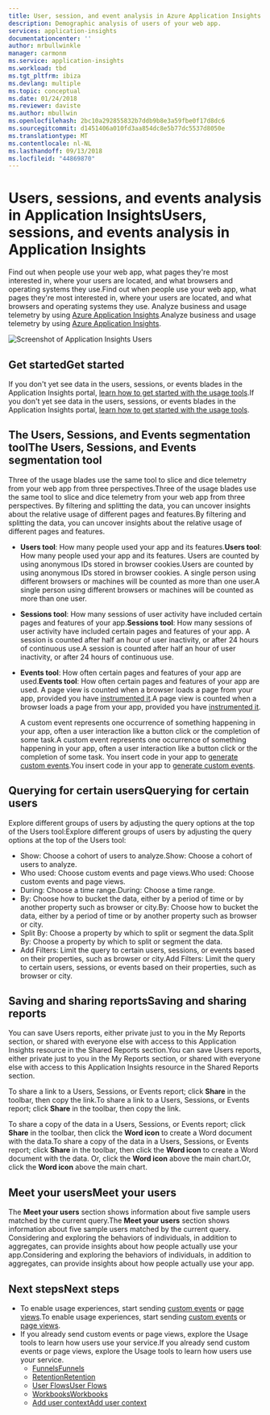 ```yaml
---
title: User, session, and event analysis in Azure Application Insights | Microsoft docs
description: Demographic analysis of users of your web app.
services: application-insights
documentationcenter: ''
author: mrbullwinkle
manager: carmonm
ms.service: application-insights
ms.workload: tbd
ms.tgt_pltfrm: ibiza
ms.devlang: multiple
ms.topic: conceptual
ms.date: 01/24/2018
ms.reviewer: daviste
ms.author: mbullwin
ms.openlocfilehash: 2bc10a292855832b7ddb9b8e3a59fbe0f17d8dc6
ms.sourcegitcommit: d1451406a010fd3aa854dc8e5b77dc5537d8050e
ms.translationtype: MT
ms.contentlocale: nl-NL
ms.lasthandoff: 09/13/2018
ms.locfileid: "44869870"
---
```

# <a name="users-sessions-and-events-analysis-in-application-insights"></a><span data-ttu-id="3d511-103">Users, sessions, and events analysis in Application Insights</span><span class="sxs-lookup"><span data-stu-id="3d511-103">Users, sessions, and events analysis in Application Insights</span></span>

<span data-ttu-id="3d511-104">Find out when people use your web app, what pages they're most interested in, where your users are located, and what browsers and operating systems they use.</span><span class="sxs-lookup"><span data-stu-id="3d511-104">Find out when people use your web app, what pages they're most interested in, where your users are located, and what browsers and operating systems they use.</span></span> <span data-ttu-id="3d511-105">Analyze business and usage telemetry by using [Azure Application Insights](app-insights-overview.md).</span><span class="sxs-lookup"><span data-stu-id="3d511-105">Analyze business and usage telemetry by using [Azure Application Insights](app-insights-overview.md).</span></span>

![Screenshot of Application Insights Users](./media/app-insights-usage-segmentation/0001-users.png)

## <a name="get-started"></a><span data-ttu-id="3d511-107">Get started</span><span class="sxs-lookup"><span data-stu-id="3d511-107">Get started</span></span>

<span data-ttu-id="3d511-108">If you don't yet see data in the users, sessions, or events blades in the Application Insights portal, [learn how to get started with the usage tools](app-insights-usage-overview.md).</span><span class="sxs-lookup"><span data-stu-id="3d511-108">If you don't yet see data in the users, sessions, or events blades in the Application Insights portal, [learn how to get started with the usage tools](app-insights-usage-overview.md).</span></span>

## <a name="the-users-sessions-and-events-segmentation-tool"></a><span data-ttu-id="3d511-109">The Users, Sessions, and Events segmentation tool</span><span class="sxs-lookup"><span data-stu-id="3d511-109">The Users, Sessions, and Events segmentation tool</span></span>

<span data-ttu-id="3d511-110">Three of the usage blades use the same tool to slice and dice telemetry from your web app from three perspectives.</span><span class="sxs-lookup"><span data-stu-id="3d511-110">Three of the usage blades use the same tool to slice and dice telemetry from your web app from three perspectives.</span></span> <span data-ttu-id="3d511-111">By filtering and splitting the data, you can uncover insights about the relative usage of different pages and features.</span><span class="sxs-lookup"><span data-stu-id="3d511-111">By filtering and splitting the data, you can uncover insights about the relative usage of different pages and features.</span></span>

* <span data-ttu-id="3d511-112">**Users tool**: How many people used your app and its features.</span><span class="sxs-lookup"><span data-stu-id="3d511-112">**Users tool**: How many people used your app and its features.</span></span>  <span data-ttu-id="3d511-113">Users are counted by using anonymous IDs stored in browser cookies.</span><span class="sxs-lookup"><span data-stu-id="3d511-113">Users are counted by using anonymous IDs stored in browser cookies.</span></span> <span data-ttu-id="3d511-114">A single person using different browsers or machines will be counted as more than one user.</span><span class="sxs-lookup"><span data-stu-id="3d511-114">A single person using different browsers or machines will be counted as more than one user.</span></span>
* <span data-ttu-id="3d511-115">**Sessions tool**: How many sessions of user activity have included certain pages and features of your app.</span><span class="sxs-lookup"><span data-stu-id="3d511-115">**Sessions tool**: How many sessions of user activity have included certain pages and features of your app.</span></span> <span data-ttu-id="3d511-116">A session is counted after half an hour of user inactivity, or after 24 hours of continuous use.</span><span class="sxs-lookup"><span data-stu-id="3d511-116">A session is counted after half an hour of user inactivity, or after 24 hours of continuous use.</span></span>
* <span data-ttu-id="3d511-117">**Events tool**: How often certain pages and features of your app are used.</span><span class="sxs-lookup"><span data-stu-id="3d511-117">**Events tool**: How often certain pages and features of your app are used.</span></span> <span data-ttu-id="3d511-118">A page view is counted when a browser loads a page from your app, provided you have [instrumented it](app-insights-javascript.md).</span><span class="sxs-lookup"><span data-stu-id="3d511-118">A page view is counted when a browser loads a page from your app, provided you have [instrumented it](app-insights-javascript.md).</span></span> 

    <span data-ttu-id="3d511-119">A custom event represents one occurrence of something happening in your app, often a user interaction like a button click or the completion of some task.</span><span class="sxs-lookup"><span data-stu-id="3d511-119">A custom event represents one occurrence of something happening in your app, often a user interaction like a button click or the completion of some task.</span></span> <span data-ttu-id="3d511-120">You insert code in your app to [generate custom events](app-insights-api-custom-events-metrics.md#trackevent).</span><span class="sxs-lookup"><span data-stu-id="3d511-120">You insert code in your app to [generate custom events](app-insights-api-custom-events-metrics.md#trackevent).</span></span>

## <a name="querying-for-certain-users"></a><span data-ttu-id="3d511-121">Querying for certain users</span><span class="sxs-lookup"><span data-stu-id="3d511-121">Querying for certain users</span></span>

<span data-ttu-id="3d511-122">Explore different groups of users by adjusting the query options at the top of the Users tool:</span><span class="sxs-lookup"><span data-stu-id="3d511-122">Explore different groups of users by adjusting the query options at the top of the Users tool:</span></span>

* <span data-ttu-id="3d511-123">Show: Choose a cohort of users to analyze.</span><span class="sxs-lookup"><span data-stu-id="3d511-123">Show: Choose a cohort of users to analyze.</span></span>
* <span data-ttu-id="3d511-124">Who used: Choose custom events and page views.</span><span class="sxs-lookup"><span data-stu-id="3d511-124">Who used: Choose custom events and page views.</span></span>
* <span data-ttu-id="3d511-125">During: Choose a time range.</span><span class="sxs-lookup"><span data-stu-id="3d511-125">During: Choose a time range.</span></span>
* <span data-ttu-id="3d511-126">By: Choose how to bucket the data, either by a period of time or by another property such as browser or city.</span><span class="sxs-lookup"><span data-stu-id="3d511-126">By: Choose how to bucket the data, either by a period of time or by another property such as browser or city.</span></span>
* <span data-ttu-id="3d511-127">Split By: Choose a property by which to split or segment the data.</span><span class="sxs-lookup"><span data-stu-id="3d511-127">Split By: Choose a property by which to split or segment the data.</span></span> 
* <span data-ttu-id="3d511-128">Add Filters: Limit the query to certain users, sessions, or events based on their properties, such as browser or city.</span><span class="sxs-lookup"><span data-stu-id="3d511-128">Add Filters: Limit the query to certain users, sessions, or events based on their properties, such as browser or city.</span></span> 
 
## <a name="saving-and-sharing-reports"></a><span data-ttu-id="3d511-129">Saving and sharing reports</span><span class="sxs-lookup"><span data-stu-id="3d511-129">Saving and sharing reports</span></span> 
<span data-ttu-id="3d511-130">You can save Users reports, either private just to you in the My Reports section, or shared with everyone else with access to this Application Insights resource in the Shared Reports section.</span><span class="sxs-lookup"><span data-stu-id="3d511-130">You can save Users reports, either private just to you in the My Reports section, or shared with everyone else with access to this Application Insights resource in the Shared Reports section.</span></span>

<span data-ttu-id="3d511-131">To share a link to a Users, Sessions, or Events report; click **Share** in the toolbar, then copy the link.</span><span class="sxs-lookup"><span data-stu-id="3d511-131">To share a link to a Users, Sessions, or Events report; click **Share** in the toolbar, then copy the link.</span></span>

<span data-ttu-id="3d511-132">To share a copy of the data in a Users, Sessions, or Events report; click **Share** in the toolbar, then click the **Word icon** to create a Word document with the data.</span><span class="sxs-lookup"><span data-stu-id="3d511-132">To share a copy of the data in a Users, Sessions, or Events report; click **Share** in the toolbar, then click the **Word icon** to create a Word document with the data.</span></span> <span data-ttu-id="3d511-133">Or, click the **Word icon** above the main chart.</span><span class="sxs-lookup"><span data-stu-id="3d511-133">Or, click the **Word icon** above the main chart.</span></span>

## <a name="meet-your-users"></a><span data-ttu-id="3d511-134">Meet your users</span><span class="sxs-lookup"><span data-stu-id="3d511-134">Meet your users</span></span>

<span data-ttu-id="3d511-135">The **Meet your users** section shows information about five sample users matched by the current query.</span><span class="sxs-lookup"><span data-stu-id="3d511-135">The **Meet your users** section shows information about five sample users matched by the current query.</span></span> <span data-ttu-id="3d511-136">Considering and exploring the behaviors of individuals, in addition to aggregates, can provide insights about how people actually use your app.</span><span class="sxs-lookup"><span data-stu-id="3d511-136">Considering and exploring the behaviors of individuals, in addition to aggregates, can provide insights about how people actually use your app.</span></span>

## <a name="next-steps"></a><span data-ttu-id="3d511-137">Next steps</span><span class="sxs-lookup"><span data-stu-id="3d511-137">Next steps</span></span>

- <span data-ttu-id="3d511-138">To enable usage experiences, start sending [custom events](https://docs.microsoft.com/azure/application-insights/app-insights-api-custom-events-metrics#trackevent) or [page views](https://docs.microsoft.com/azure/application-insights/app-insights-api-custom-events-metrics#page-views).</span><span class="sxs-lookup"><span data-stu-id="3d511-138">To enable usage experiences, start sending [custom events](https://docs.microsoft.com/azure/application-insights/app-insights-api-custom-events-metrics#trackevent) or [page views](https://docs.microsoft.com/azure/application-insights/app-insights-api-custom-events-metrics#page-views).</span></span>
- <span data-ttu-id="3d511-139">If you already send custom events or page views, explore the Usage tools to learn how users use your service.</span><span class="sxs-lookup"><span data-stu-id="3d511-139">If you already send custom events or page views, explore the Usage tools to learn how users use your service.</span></span>
    - [<span data-ttu-id="3d511-140">Funnels</span><span class="sxs-lookup"><span data-stu-id="3d511-140">Funnels</span></span>](usage-funnels.md)
    - [<span data-ttu-id="3d511-141">Retention</span><span class="sxs-lookup"><span data-stu-id="3d511-141">Retention</span></span>](app-insights-usage-retention.md)
    - [<span data-ttu-id="3d511-142">User Flows</span><span class="sxs-lookup"><span data-stu-id="3d511-142">User Flows</span></span>](app-insights-usage-flows.md)
    - [<span data-ttu-id="3d511-143">Workbooks</span><span class="sxs-lookup"><span data-stu-id="3d511-143">Workbooks</span></span>](app-insights-usage-workbooks.md)
    - [<span data-ttu-id="3d511-144">Add user context</span><span class="sxs-lookup"><span data-stu-id="3d511-144">Add user context</span></span>](app-insights-usage-send-user-context.md)